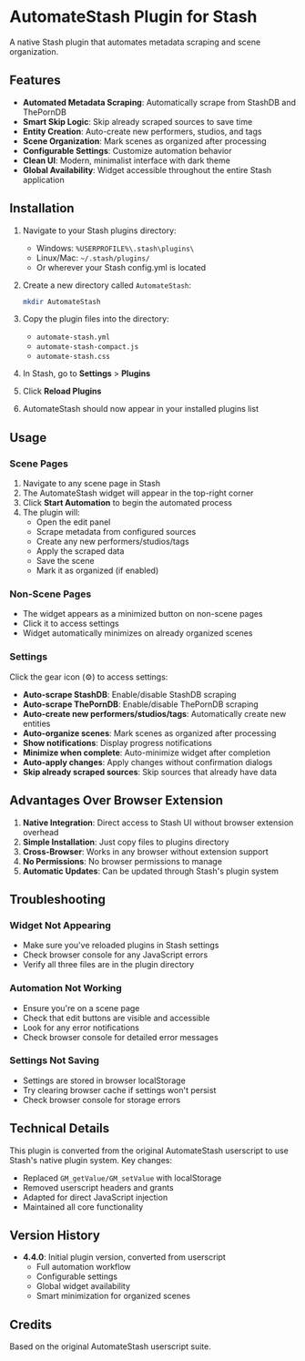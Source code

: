 # AutomateStash Plugin for Stash

A native Stash plugin that automates metadata scraping and scene organization.

## Features

- **Automated Metadata Scraping**: Automatically scrape from StashDB and ThePornDB
- **Smart Skip Logic**: Skip already scraped sources to save time
- **Entity Creation**: Auto-create new performers, studios, and tags
- **Scene Organization**: Mark scenes as organized after processing
- **Configurable Settings**: Customize automation behavior
- **Clean UI**: Modern, minimalist interface with dark theme
- **Global Availability**: Widget accessible throughout the entire Stash application

## Installation

1. Navigate to your Stash plugins directory:
   - Windows: `%USERPROFILE%\.stash\plugins\`
   - Linux/Mac: `~/.stash/plugins/`
   - Or wherever your Stash config.yml is located

2. Create a new directory called `AutomateStash`:
   ```bash
   mkdir AutomateStash
   ```

3. Copy the plugin files into the directory:
   - `automate-stash.yml`
   - `automate-stash-compact.js`
   - `automate-stash.css`

4. In Stash, go to **Settings** > **Plugins**

5. Click **Reload Plugins**

6. AutomateStash should now appear in your installed plugins list

## Usage

### Scene Pages
1. Navigate to any scene page in Stash
2. The AutomateStash widget will appear in the top-right corner
3. Click **Start Automation** to begin the automated process
4. The plugin will:
   - Open the edit panel
   - Scrape metadata from configured sources
   - Create any new performers/studios/tags
   - Apply the scraped data
   - Save the scene
   - Mark it as organized (if enabled)

### Non-Scene Pages
- The widget appears as a minimized button on non-scene pages
- Click it to access settings
- Widget automatically minimizes on already organized scenes

### Settings

Click the gear icon (⚙️) to access settings:

- **Auto-scrape StashDB**: Enable/disable StashDB scraping
- **Auto-scrape ThePornDB**: Enable/disable ThePornDB scraping
- **Auto-create new performers/studios/tags**: Automatically create new entities
- **Auto-organize scenes**: Mark scenes as organized after processing
- **Show notifications**: Display progress notifications
- **Minimize when complete**: Auto-minimize widget after completion
- **Auto-apply changes**: Apply changes without confirmation dialogs
- **Skip already scraped sources**: Skip sources that already have data

## Advantages Over Browser Extension

1. **Native Integration**: Direct access to Stash UI without browser extension overhead
2. **Simple Installation**: Just copy files to plugins directory
3. **Cross-Browser**: Works in any browser without extension support
4. **No Permissions**: No browser permissions to manage
5. **Automatic Updates**: Can be updated through Stash's plugin system

## Troubleshooting

### Widget Not Appearing
- Make sure you've reloaded plugins in Stash settings
- Check browser console for any JavaScript errors
- Verify all three files are in the plugin directory

### Automation Not Working
- Ensure you're on a scene page
- Check that edit buttons are visible and accessible
- Look for any error notifications
- Check browser console for detailed error messages

### Settings Not Saving
- Settings are stored in browser localStorage
- Try clearing browser cache if settings won't persist
- Check browser console for storage errors

## Technical Details

This plugin is converted from the original AutomateStash userscript to use Stash's native plugin system. Key changes:

- Replaced `GM_getValue/GM_setValue` with localStorage
- Removed userscript headers and grants
- Adapted for direct JavaScript injection
- Maintained all core functionality

## Version History

- **4.4.0**: Initial plugin version, converted from userscript
  - Full automation workflow
  - Configurable settings
  - Global widget availability
  - Smart minimization for organized scenes

## Credits

Based on the original AutomateStash userscript suite.